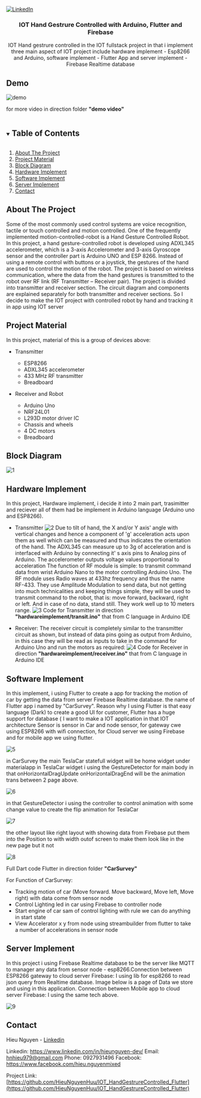 
[![LinkedIn][linkedin-shield]][linkedin-url]

<p align="center">
  <h3 align="center">IOT Hand Gestrure Controlled with Arduino, Flutter and Firebase</h3>
  <p align="center">
   IOT Hand gestrure controlled in the IOT fullstack project in that i implement three main aspect of IOT project include hardware implement - Esp8266 and Arduino, software implement - Flutter App and server implement - Firebase Realtime database
  </p>
</p>

## Demo 

![demo](demo.gif)

for more video in direction folder **"demo video"**

<details open="open">
  <summary><h2 style="display: inline-block">Table of Contents</h2></summary>
  <ol>
    <li><a href="#about-the-project">About The Project</a></li>
	<li><a href="#project-material">Project Material</a></li>
	<li><a href="#project-material">Block Diagram</a></li>
	<li><a href="#hardware-implement">Hardware Implement</a></li>
	<li><a href="#software-implement">Software Implement</a></li>
	<li><a href="#server-implement">Server Implement</a></li>
	<li><a href="#contact">Contact</a></li>
  </ol>
</details>


## About The Project

Some of the most commonly used control systems are voice recognition, tactile or touch controlled and motion controlled. One of the frequently implemented motion-controlled-robot is a Hand Gesture Controlled Robot. In this project, a hand gesture-controlled robot is developed using ADXL345 accelerometer, which is a 3-axis Accelerometer and 3-axis Gyroscope sensor and the controller part is Arduino UNO and ESP 8266. Instead of using a remote control with buttons or a joystick, the gestures of the hand are used to control the motion of the robot. The project is based on wireless communication, where the data from the hand gestures is transmitted to the robot over RF link (RF Transmitter – Receiver pair). The project is divided into transmitter and receiver section. The circuit diagram and components are explained separately for both transmitter and receiver sections. So I decide to make the IOT project with controlled robot by hand and tracking it in app using IOT server

## Project Material

In this project, material of this is a group of devices above:
* Transmitter
	* ESP8266
	* ADXL345 accelerometer
	* 433 MHz RF transmitter
	* Breadboard

* Receiver and Robot
	* Arduino Uno
	* NRF24L01
	* L293D motor driver IC
	* Chassis and wheels
	* 4 DC motors
	* Breadboard

## Block Diagram

![1](1.png)

## Hardware Implement

In this project, Hardware implement, i decide it into 2 main part, trasimitter and reciever all of them had be implement in Arduino language (Arduino uno and ESP8266).

* Transmitter
![2](2.png)
Due to tilt of hand, the X and/or Y axis' angle with vertical changes and hence
a component of 'g' acceleration acts upon them as well which can be measured and thus indicates the orientation of the hand. The ADXL345 can measure up to 3g of acceleration and is interfaced with Arduino by connecting it' s axis pins to Analog pins of Arduino. The accelerometer outputs voltage values proportional to acceleration The function of RF module is simple: to transmit command data from wrist Arduino Nano to the motor controlling Arduino Uno. The RF module uses Radio waves at 433hz frequency and thus the name RF-433. They use Amplitude Modulation to send data, but not getting into much technicalities and keeping things simple, they will be used to transmit command to the robot, that is: move forward, backward, right or left. And in case of no data, stand still. They work well up to 10 meters range.
![3](3.png)
Code for Transmitter in direction **"hardwareimplement/transit.ino"** that from C language in Arduino IDE

* Receiver:
The receiver circuit is completely similar to the transmitter circuit as shown, but instead of data pins going as output from Arduino, in this case they will be read as inputs to take in the command for Arduino Uno and run the motors as required:
![4](4.png)
Code for Receiver in direction **"hardwareimplement/receiver.ino"** that from C language in Arduino IDE

## Software Implement

In this implement, i using Flutter to create a app for tracking the motion of car by getting the data from server Firebase Realtime database. the name of Flutter app i named by "CarSurvey". Reason why I using Flutter is that easy language (Dark) to create a good UI for customer, Flutter has a huge support for database ( I want to make a IOT application in that IOT architecture Sensor is sensor in Car and node sensor, for gateway cwe using ESP8266 with wifi connection, for Cloud server we using Firebase and for mobile app we using flutter.

![5](5.png)

in CarSurvey the main TeslaCar statefull widget will be home widget under materialapp in TeslaCar widget i using the GestureDetector for main body in that onHorizontalDragUpdate onHorizontalDragEnd will be the animation trans between 2 page above.

![6](6.png)

in that GestureDetector i using the controller to control animation with some change value to create the flip animation for TeslaCar

![7](7.png)

the other layout like right layout with showing data from Firebase put them into the Position to with width outof screen to make them look like in the new page but it not

![8](8.png)

Full Dart code Flutter in direction folder **"CarSurvey"**

For Function of CarSurvey:
* Tracking motion of car (Move forward. Move backward, Move left, Move right) with data come from sensor node
* Control Lighting led in car using Firebase to controller node
* Start engine of car sam of control lighting with rule we can do anything in start state
* View Accelerator x y from node using streambuilder from flutter to take a
number of accelerations in sensor node

## Server Implement

In this project i using Firebase Realtime database to be the server like MQTT to manager any data from sensor node - esp8266.Connection between ESP8266 gateway to cloud server Firebase: I using lib for esp8266 to read json query from Realtime database. Image below is a page of Data we store and using in this application. Connection between Mobile app to cloud server Firebase: I using the same tech above.

![9](9.png)

## Contact

Hieu Nguyen - [Linkedin](https://www.linkedin.com/in/hieunguyen-dev/)

Linkedin: https://www.linkedin.com/in/hieunguyen-dev/
Email: hnhieu979@gmail.com
Phone: 0927931496
Facebook: https://www.facebook.com/hieu.nguyenmixed

Project Link: [https://github.com/HieuNguyenHuu/IOT_HandGestrureControlled_Flutter](https://github.com/HieuNguyenHuu/IOT_HandGestrureControlled_Flutter)


[linkedin-shield]: https://img.shields.io/badge/-LinkedIn-black.svg?style=for-the-badge&logo=linkedin&colorB=555
[linkedin-url]: https://www.linkedin.com/in/hieunguyen-dev/


